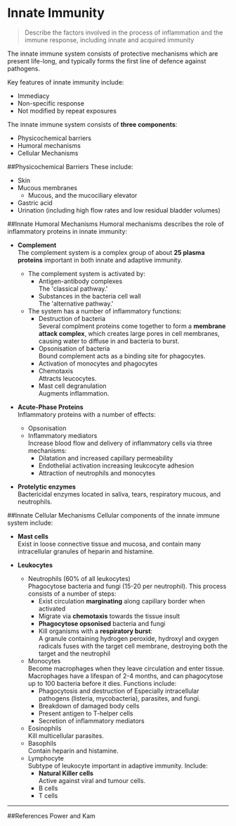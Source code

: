 # Innate Immunity
> Describe the factors involved in the process of inflammation and the immune 
response, including innate and acquired immunity

The innate immune system consists of protective mechanisms which are present life-long, and typically forms the first line of defence against pathogens.

Key features of innate immunity include:
* Immediacy
* Non-specific response
* Not modified by repeat exposures

The innate immune system consists of **three components**:
* Physicochemical barriers
* Humoral mechanisms
* Cellular Mechanisms

##Physicochemical Barriers
These include:
* Skin
* Mucous membranes
    * Mucous, and the mucociliary elevator
* Gastric acid
* Urination (including high flow rates and low residual bladder volumes)

##Innate Humoral Mechanisms
Humoral mechanisms describes the role of inflammatory proteins in innate immunity:
* **Complement**  
The complement system is a complex group of about **25 plasma proteins** important in both innate and adaptive immunity.
  * The complement system is activated by:
    * Antigen-antibody complexes  
    The 'classical pathway.'
    * Substances in the bacteria cell wall  
    The 'alternative pathway.'
  * The system has a number of inflammatory functions:
      * Destruction of bacteria  
      Several complment proteins come together to form a **membrane attack complex**, which creates large pores in cell membranes, causing water to diffuse in and bacteria to burst.  
      * Opsonisation of bacteria  
      Bound complement acts as a binding site for phagocytes.
      * Activation of monocytes and phagocytes
      * Chemotaxis  
      Attracts leucocytes.
      * Mast cell degranulation  
      Augments inflammation.



* **Acute-Phase Proteins**  
Inflammatory proteins with a number of effects:
    * Opsonisation
    * Inflammatory mediators  
    Increase blood flow and delivery of inflammatory cells via three mechanisms:
        * Dilatation and increased capillary permeability
        * Endothelial activation increasing leukcocyte adhesion
        * Attraction of neutrophils and monocytes



* **Protelytic enzymes**  
Bactericidal enzymes located in saliva, tears, respiratory mucous, and neutrophils.

##Innate Cellular Mechanisms
Cellular components of the innate immune system include:
* **Mast cells**  
Exist in loose connective tissue and mucosa, and contain many intracellular granules of heparin and histamine.


* **Leukocytes**  
    * Neutrophils (60% of all leukocytes)  
    Phagocytose bacteria and fungi (15-20 per neutrophil). This process consists of a number of steps:
        * Exist circulation **marginating** along capillary border when activated
        * Migrate via **chemotaxis** towards the tissue insult
        * **Phagocytose opsonised** bacteria and fungi
        * Kill organisms with a **respiratory burst**:  
        A granule containing hydrogen peroxide, hydroxyl and oxygen radicals fuses with the target cell membrane, destroying both the target and the neutrophil
    * Monocytes  
    Become macrophages when they leave circulation and enter tissue. Macrophages have a lifespan of 2-4 months, and can phagocytose up to 100 bacteria before it dies. Functions include:
        * Phagocytosis and destruction of
          Especially intracellular pathogens (listeria, mycobacteria), parasites, and fungi.
        * Breakdown of damaged body cells
        * Present antigen to T-helper cells
        * Secretion of inflammatory mediators
    * Eosinophils  
    Kill multicellular parasites.
    * Basophils  
    Contain heparin and histamine.
    * Lymphocyte  
    Subtype of leukocyte important in adaptive immunity. Include:
        * **Natural Killer cells**  
        Active against viral and tumour cells.
        * B cells
        * T cells




---
##References
Power and Kam